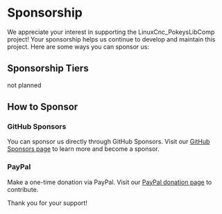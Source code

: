 # Sponsorship

We appreciate your interest in supporting the LinuxCnc_PokeysLibComp project! Your sponsorship helps us continue to develop and maintain this project. Here are some ways you can sponsor us:

## Sponsorship Tiers

not planned 

## How to Sponsor

### GitHub Sponsors
You can sponsor us directly through GitHub Sponsors. Visit our [GitHub Sponsors page](https://github.com/sponsors/zarfld) to learn more and become a sponsor.

### PayPal
Make a one-time donation via PayPal. Visit our [PayPal donation page](https://www.paypal.com/donate/?business=YJFUYJK44JFX6&no_recurring=0&item_name=Supporting+the+LinuxCnc_PokeysLibComp+project%21+Your+sponsorship+helps+us+continue+to+develop+and+maintain+this+project.&currency_code=EUR) to contribute.

Thank you for your support!

